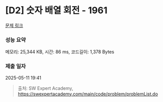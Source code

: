 # [D2] 숫자 배열 회전 - 1961 

[문제 링크](https://swexpertacademy.com/main/code/problem/problemDetail.do?contestProbId=AV5Pq-OKAVYDFAUq) 

### 성능 요약

메모리: 25,344 KB, 시간: 86 ms, 코드길이: 1,378 Bytes

### 제출 일자

2025-05-11 19:41



> 출처: SW Expert Academy, https://swexpertacademy.com/main/code/problem/problemList.do